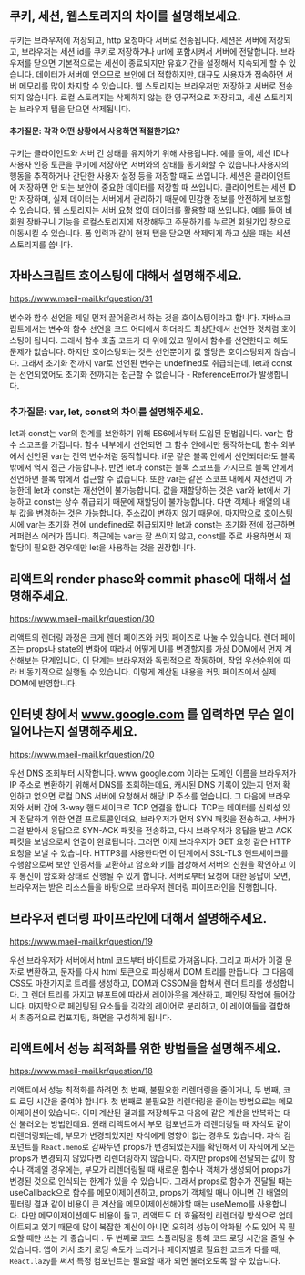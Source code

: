 ## 쿠키, 세션, 웹스토리지의 차이를 설명해보세요.

쿠키는 브라우저에 저장되고, http 요청마다 서버로 전송됩니다.
세션은 서버에 저장되고, 브라우저는 세션 id를 쿠키로 저장하거나 url에 포함시켜서 서버에 전달합니다. 브라우저를 닫으면 기본적으로는 세션이 종료되지만 유효기간을 설정해서 지속되게 할 수 있습니다. 데이터가 서버에 있으므로 보안에 더 적합하지만, 대규모 사용자가 접속하면 서버 메모리를 많이 차지할 수 있습니다.
웹 스토리지는 브라우저만 저장하고 서버로 전송되지 않습니다. 로컬 스토리지는 삭제하지 않는 한 영구적으로 저장되고, 세션 스토리지는 브라우저 탭을 닫으면 삭제됩니다.

#### 추가질문: 각각 어떤 상황에서 사용하면 적절한가요?

쿠키는 클라이언트와 서버 간 상태를 유지하기 위해 사용됩니다. 예를 들어, 세션 ID나 사용자 인증 토큰을 쿠키에 저장하면 서버와의 상태를 동기화할 수 있습니다.사용자의 행동을 추적하거나 간단한 사용자 설정 등을 저장할 때도 쓰입니다.
세션은 클라이언트에 저장하면 안 되는 보안이 중요한 데이터를 저장할 때 쓰입니다. 클라이언트는 세션 ID만 저장하며, 실제 데이터는 서버에서 관리하기 때문에 민감한 정보를 안전하게 보호할 수 있습니다.
웹 스토리지는 서버 요청 없이 데이터를 활용할 때 쓰입니다. 예를 들어 비회원 장바구니 기능을 로컬스토리지에 저장해두고 주문하기를 누르면 회원가입 창으로 이동시킬 수 있습니다. 폼 입력과 같이 현재 탭을 닫으면 삭제되게 하고 싶을 때는 세션 스토리지를 씁니다.

## 자바스크립트 호이스팅에 대해서 설명해주세요.

https://www.maeil-mail.kr/question/31

변수와 함수 선언을 제일 먼저 끌어올려서 하는 것을 호이스팅이라고 합니다. 자바스크립트에서는 변수와 함수 선언을 코드 어디에서 하더라도 최상단에서 선언한 것처럼 호이스팅이 됩니다. 그래서 함수 호출 코드가 더 위에 있고 밑에서 함수를 선언한다고 해도 문제가 없습니다. 하지만 호이스팅되는 것은 선언뿐이지 값 할당은 호이스팅되지 않습니다.
그래서 초기화 전까지 var로 선언된 변수는 undefined로 취급되는데, let과 const는 선언되었어도 초기화 전까지는 접근할 수 없습니다 - ReferenceError가 발생합니다.

### 추가질문: var, let, const의 차이를 설명해주세요.

let과 const는 var의 한계를 보완하기 위해 ES6에서부터 도입된 문법입니다.
var는 함수 스코프를 가집니다. 함수 내부에서 선언되면 그 함수 안에서만 동작하는데, 함수 외부에서 선언된 var는 전역 변수처럼 동작합니다. if문 같은 블록 안에서 선언되더라도 블록 밖에서 역시 접근 가능합니다. 반면 let과 const는 블록 스코프를 가지므로 블록 안에서 선언하면 블록 밖에서 접근할 수 없습니다.
또한 var는 같은 스코프 내에서 재선언이 가능한데 let과 const는 재선언이 불가능합니다. 값을 재할당하는 것은 var와 let에서 가능하고 const는 상수 취급되기 때문에 재할당이 불가능합니다. 다만 객체나 배열의 내부 값을 변경하는 것은 가능합니다. 주소값이 변하지 않기 때문에.
마지막으로 호이스팅 시에 var는 초기화 전에 undefined로 취급되지만 let과 const는 초기화 전에 접근하면 레퍼런스 에러가 뜹니다.
최근에는 var는 잘 쓰이지 않고, const를 주로 사용하면서 재할당이 필요한 경우에만 let을 사용하는 것을 권장합니다.

## 리액트의 render phase와 commit phase에 대해서 설명해주세요.

https://www.maeil-mail.kr/question/30

리액트의 렌더링 과정은 크게 렌더 페이즈와 커밋 페이즈로 나눌 수 있습니다. 렌더 페이즈는 props나 state의 변화에 따라서 어떻게 UI를 변경할지를 가상 DOM에서 먼저 계산해보는 단계입니다. 이 단계는 브라우저와 독립적으로 작동하며, 작업 우선순위에 따라 비동기적으로 실행될 수 있습니다. 이렇게 계산된 내용을 커밋 페이즈에서 실제 DOM에 반영합니다.

## 인터넷 창에서 www.google.com 를 입력하면 무슨 일이 일어나는지 설명해주세요.

https://www.maeil-mail.kr/question/20

우선 DNS 조회부터 시작합니다. www google.com 이라는 도메인 이름을 브라우저가 IP 주소로 변환하기 위해서 DNS를 조회하는데요, 캐시된 DNS 기록이 있는지 먼저 확인하고 없으면 로컬 DNS 서버에 요청해서 해당 IP 주소를 얻습니다.
그 다음에 브라우저와 서버 간에 3-way 핸드셰이크로 TCP 연결을 합니다. TCP는 데이터를 신뢰성 있게 전달하기 위한 연결 프로토콜인데요, 브라우저가 먼저 SYN 패킷을 전송하고, 서버가 그걸 받아서 응답으로 SYN-ACK 패킷을 전송하고, 다시 브라우저가 응답을 받고 ACK 패킷을 보냄으로써 연결이 완료됩니다.
그러면 이제 브라우저가 GET 요청 같은 HTTP 요청을 보낼 수 있습니다. HTTPS를 사용한다면 이 단계에서 SSL-TLS 핸드셰이크를 수행함으로써 보안 인증서를 교환하고 암호화 키를 협상해서 서버의 신원을 확인하고 이후 통신이 암호화 상태로 진행될 수 있게 합니다.
서버로부터 요청에 대한 응답이 오면, 브라우저는 받은 리소스들을 바탕으로 브라우저 렌더링 파이프라인을 진행합니다.

## 브라우저 렌더링 파이프라인에 대해서 설명해주세요.

https://www.maeil-mail.kr/question/19

우선 브라우저가 서버에서 html 코드부터 바이트로 가져옵니다. 그리고 파서가 이걸 문자로 변환하고, 문자를 다시 html 토큰으로 파싱해서 DOM 트리를 만듭니다. 그 다음에 CSS도 마찬가지로 트리를 생성하고, DOM과 CSSOM을 합쳐서 렌더 트리를 생성합니다. 그 렌더 트리를 가지고 뷰포트에 따라서 레이아웃을 계산하고, 페인팅 작업에 들어갑니다. 마지막으로 페인팅된 요소들을 각각의 레이어로 분리하고, 이 레이어들을 결합해서 최종적으로 컴포지팅, 화면을 구성하게 됩니다.

## 리액트에서 성능 최적화를 위한 방법들을 설명해주세요.

https://www.maeil-mail.kr/question/18

리액트에서 성능 최적화를 하려면 첫 번째, 불필요한 리렌더링을 줄이거나, 두 번째, 코드 로딩 시간을 줄여야 합니다.
첫 번째로 불필요한 리렌더링을 줄이는 방법으로는 메모이제이션이 있습니다. 이미 계산된 결과를 저장해두고 다음에 같은 계산을 반복하는 대신 불러오는 방법인데요. 원래 리액트에서 부모 컴포넌트가 리렌더링될 때 자식도 같이 리렌더링되는데, 부모가 변경되었지만 자식에게 영향이 없는 경우도 있습니다. 자식 컴포넌트를 `React.memo`로 감싸두면 props가 변경되었는지를 확인해서 이 자식에게 오는 props가 변경되지 않았다면 리렌더링하지 않습니다. 하지만 props에 전달되는 값이 함수나 객체일 경우에는, 부모가 리렌더링될 때 새로운 함수나 객체가 생성되어 props가 변경된 것으로 인식되는 한계가 있을 수 있습니다. 그래서 props로 함수가 전달될 때는 useCallback으로 함수를 메모이제이션하고, props가 객체일 때나 아니면 긴 배열의 필터링 결과 같이 비용이 큰 계산을 메모이제이션해야할 때는 useMemo를 사용합니다.
다만 메모이제이션에도 비용이 들고, 리액트도 더 효율적인 리렌더링 방식으로 업데이트되고 있기 때문에 많이 복잡한 계산이 아니면 오히려 성능이 악화될 수도 있어 꼭 필요할 때만 쓰는 게 좋습니다 .
두 번째로 코드 스플리팅을 통해 코드 로딩 시간을 줄일 수 있습니다. 앱이 커서 초기 로딩 속도가 느리거나 페이지별로 필요한 코드가 다를 때, `React.lazy`를 써서 특정 컴포넌트는 필요할 때가 되면 불러오도록 할 수 있습니다.

